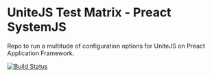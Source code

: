 # UniteJS Test Matrix - Preact SystemJS

Repo to run a multitude of configuration options for UniteJS on Preact Application Framework.

[![Build Status][travis-image]][travis-url]

[travis-url]: https://travis-ci.org/unitejs-test-matrix/pr-systemjs-matrix/
[travis-image]: http://img.shields.io/travis/unitejs-test-matrix/pr-systemjs-matrix/master.svg?style=flat
